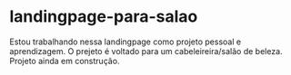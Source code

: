 # landingpage-para-salao
Estou trabalhando nessa landingpage como projeto pessoal e aprendizagem. O prejeto é voltado para um cabeleireira/salão de beleza. Projeto ainda em construção.
